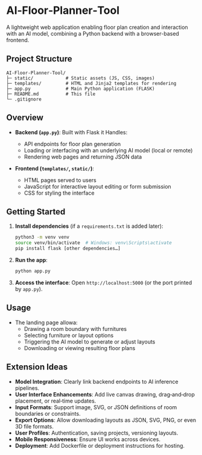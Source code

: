 # AI‑Floor‑Planner‑Tool

A lightweight web application enabling floor plan creation and interaction with an AI model, combining a Python backend with a browser-based frontend.

## Project Structure

```
AI‑Floor‑Planner‑Tool/
├─ static/            # Static assets (JS, CSS, images)
├─ templates/         # HTML and Jinja2 templates for rendering
├─ app.py             # Main Python application (FLASK)
├─ README.md          # This file
└─ .gitignore
```

## Overview

- **Backend (`app.py`)**: Built with Flask it Handles:
  - API endpoints for floor plan generation
  - Loading or interfacing with an underlying AI model (local or remote)
  - Rendering web pages and returning JSON data

- **Frontend (`templates/`, `static/`)**:
  - HTML pages served to users
  - JavaScript for interactive layout editing or form submission
  - CSS for styling the interface

## Getting Started

1. **Install dependencies** (if a `requirements.txt` is added later):

   ```bash
   python3 -m venv venv
   source venv/bin/activate  # Windows: venv\Scripts\activate
   pip install flask [other dependencies…]
   ```

2. **Run the app**:

   ```bash
   python app.py
   ```

3. **Access the interface**:
   Open `http://localhost:5000` (or the port printed by `app.py`).

## Usage

- The landing page allowa:
  - Drawing a room boundary with furnitures
  - Selecting furniture or layout options
  - Triggering the AI model to generate or adjust layouts
  - Downloading or viewing resulting floor plans

## Extension Ideas

- **Model Integration**: Clearly link backend endpoints to AI inference pipelines.
- **User Interface Enhancements**: Add live canvas drawing, drag‑and‑drop placement, or real‑time updates.
- **Input Formats**: Support image, SVG, or JSON definitions of room boundaries or constraints.
- **Export Options**: Allow downloading layouts as JSON, SVG, PNG, or even 3D file formats.
- **User Profiles**: Authentication, saving projects, versioning layouts.
- **Mobile Responsiveness**: Ensure UI works across devices.
- **Deployment**: Add Dockerfile or deployment instructions for hosting.
